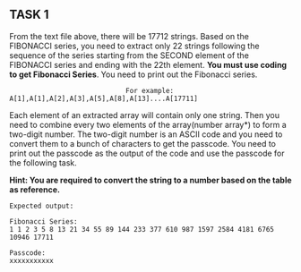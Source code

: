 ## TASK 1
From the text file above, there will be 17712 strings. Based on the FIBONACCI series, you need to extract only 22 strings following the sequence of the series starting from the SECOND element of the FIBONACCI series and ending with the 22th element. **You must use coding to get Fibonacci Series**. You need to print out the Fibonacci series.

                                 For example: A[1],A[1],A[2],A[3],A[5],A[8],A[13]....A[17711]

Each element of an extracted array will contain only one string. Then you need to combine every two elements of the array(number array*) to form a two-digit number. The two-digit number is an  ASCII code and you need to convert them to a bunch of characters to get the passcode. You need to print out the passcode as the output of the code and use the passcode for the following task. 

**Hint: You are required to convert the string to a number based on the table as reference.**

    Expected output:

    Fibonacci Series:
    1 1 2 3 5 8 13 21 34 55 89 144 233 377 610 987 1597 2584 4181 6765 10946 17711
   
    Passcode: 
    xxxxxxxxxxx
